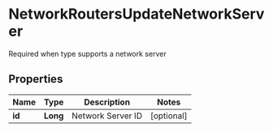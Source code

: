 

# NetworkRoutersUpdateNetworkServer

Required when type supports a network server
## Properties

Name | Type | Description | Notes
------------ | ------------- | ------------- | -------------
**id** | **Long** | Network Server ID |  [optional]



